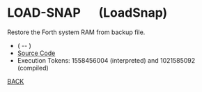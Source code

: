 # LOAD-SNAP &emsp; (LoadSnap)
Restore the Forth system RAM from backup file.
* ( -- )
* [Source Code](../words/amc_ext/LoadSnap.cs)
* Execution Tokens: 1558456004 (interpreted) and 1021585092 (compiled)


[BACK](builtins.md#LoadSnap)
